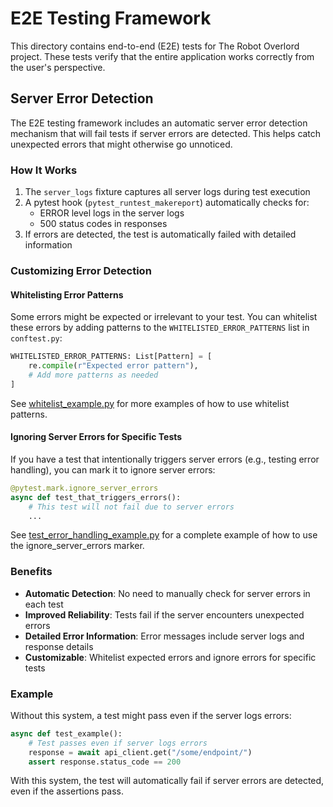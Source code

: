 # E2E Testing Framework

This directory contains end-to-end (E2E) tests for The Robot Overlord project. These tests verify that the entire application works correctly from the user's perspective.

## Server Error Detection

The E2E testing framework includes an automatic server error detection mechanism that will fail tests if server errors are detected. This helps catch unexpected errors that might otherwise go unnoticed.

### How It Works

1. The `server_logs` fixture captures all server logs during test execution
2. A pytest hook (`pytest_runtest_makereport`) automatically checks for:
   - ERROR level logs in the server logs
   - 500 status codes in responses
3. If errors are detected, the test is automatically failed with detailed information

### Customizing Error Detection

#### Whitelisting Error Patterns

Some errors might be expected or irrelevant to your test. You can whitelist these errors by adding patterns to the `WHITELISTED_ERROR_PATTERNS` list in `conftest.py`:

```python
WHITELISTED_ERROR_PATTERNS: List[Pattern] = [
    re.compile(r"Expected error pattern"),
    # Add more patterns as needed
]
```

See [whitelist_example.py](examples/whitelist_example.py) for more examples of how to use whitelist patterns.

#### Ignoring Server Errors for Specific Tests

If you have a test that intentionally triggers server errors (e.g., testing error handling), you can mark it to ignore server errors:

```python
@pytest.mark.ignore_server_errors
async def test_that_triggers_errors():
    # This test will not fail due to server errors
    ...
```

See [test_error_handling_example.py](examples/test_error_handling_example.py) for a complete example of how to use the ignore_server_errors marker.

### Benefits

- **Automatic Detection**: No need to manually check for server errors in each test
- **Improved Reliability**: Tests fail if the server encounters unexpected errors
- **Detailed Error Information**: Error messages include server logs and response details
- **Customizable**: Whitelist expected errors and ignore errors for specific tests

### Example

Without this system, a test might pass even if the server logs errors:

```python
async def test_example():
    # Test passes even if server logs errors
    response = await api_client.get("/some/endpoint/")
    assert response.status_code == 200
```

With this system, the test will automatically fail if server errors are detected, even if the assertions pass.

